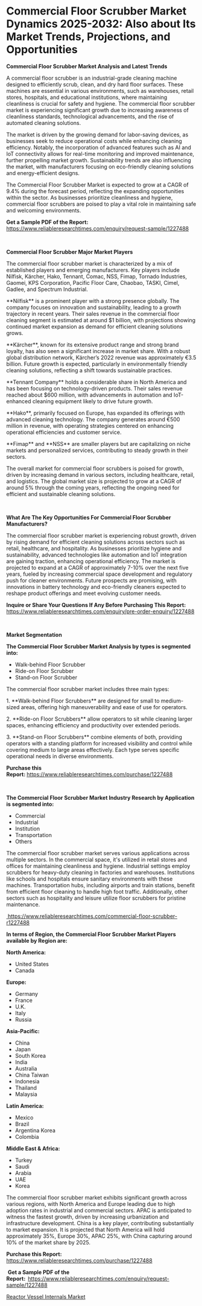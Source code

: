 <p><h1>Commercial Floor Scrubber Market Dynamics 2025-2032: Also about Its Market Trends, Projections, and Opportunities</h1></p><p><strong>Commercial Floor Scrubber Market Analysis and Latest Trends</strong></p>
<p><p>A commercial floor scrubber is an industrial-grade cleaning machine designed to efficiently scrub, clean, and dry hard floor surfaces. These machines are essential in various environments, such as warehouses, retail stores, hospitals, and educational institutions, where maintaining cleanliness is crucial for safety and hygiene. The commercial floor scrubber market is experiencing significant growth due to increasing awareness of cleanliness standards, technological advancements, and the rise of automated cleaning solutions.</p><p>The market is driven by the growing demand for labor-saving devices, as businesses seek to reduce operational costs while enhancing cleaning efficiency. Notably, the incorporation of advanced features such as AI and IoT connectivity allows for real-time monitoring and improved maintenance, further propelling market growth. Sustainability trends are also influencing the market, with manufacturers focusing on eco-friendly cleaning solutions and energy-efficient designs. </p><p>The Commercial Floor Scrubber Market is expected to grow at a CAGR of 9.4% during the forecast period, reflecting the expanding opportunities within the sector. As businesses prioritize cleanliness and hygiene, commercial floor scrubbers are poised to play a vital role in maintaining safe and welcoming environments.</p></p>
<p><strong>Get a Sample PDF of the Report:&nbsp;</strong> <a href="https://www.reliableresearchtimes.com/enquiry/request-sample/1227488?utm_campaign=2180&utm_medium=2&utm_source=Github&utm_content=ia&utm_term=11042025&utm_id=commercial-floor-scrubber">https://www.reliableresearchtimes.com/enquiry/request-sample/1227488</a></p>
<p>&nbsp;</p>
<p><strong>Commercial Floor Scrubber Major Market Players</strong></p>
<p><p>The commercial floor scrubber market is characterized by a mix of established players and emerging manufacturers. Key players include Nilfisk, Kärcher, Hako, Tennant, Comac, NSS, Fimap, Tornado Industries, Gaomei, KPS Corporation, Pacific Floor Care, Chaobao, TASKI, Cimel, Gadlee, and Spectrum Industrial.</p><p>**Nilfisk** is a prominent player with a strong presence globally. The company focuses on innovation and sustainability, leading to a growth trajectory in recent years. Their sales revenue in the commercial floor cleaning segment is estimated at around $1 billion, with projections showing continued market expansion as demand for efficient cleaning solutions grows.</p><p>**Kärcher**, known for its extensive product range and strong brand loyalty, has also seen a significant increase in market share. With a robust global distribution network, Kärcher’s 2022 revenue was approximately €3.5 billion. Future growth is expected, particularly in environmentally friendly cleaning solutions, reflecting a shift towards sustainable practices.</p><p>**Tennant Company** holds a considerable share in North America and has been focusing on technology-driven products. Their sales revenue reached about $600 million, with advancements in automation and IoT-enhanced cleaning equipment likely to drive future growth.</p><p>**Hako**, primarily focused on Europe, has expanded its offerings with advanced cleaning technology. The company generates around €500 million in revenue, with operating strategies centered on enhancing operational efficiencies and customer service.</p><p>**Fimap** and **NSS** are smaller players but are capitalizing on niche markets and personalized services, contributing to steady growth in their sectors.</p><p>The overall market for commercial floor scrubbers is poised for growth, driven by increasing demand in various sectors, including healthcare, retail, and logistics. The global market size is projected to grow at a CAGR of around 5% through the coming years, reflecting the ongoing need for efficient and sustainable cleaning solutions.</p></p>
<p>&nbsp;</p>
<p><strong>What Are The Key Opportunities For Commercial Floor Scrubber Manufacturers?</strong></p>
<p><p>The commercial floor scrubber market is experiencing robust growth, driven by rising demand for efficient cleaning solutions across sectors such as retail, healthcare, and hospitality. As businesses prioritize hygiene and sustainability, advanced technologies like automation and IoT integration are gaining traction, enhancing operational efficiency. The market is projected to expand at a CAGR of approximately 7-10% over the next five years, fueled by increasing commercial space development and regulatory push for cleaner environments. Future prospects are promising, with innovations in battery technology and eco-friendly cleaners expected to reshape product offerings and meet evolving customer needs.</p></p>
<p><strong>Inquire or Share Your Questions If Any Before Purchasing This Report:</strong> <a href="https://www.reliableresearchtimes.com/enquiry/pre-order-enquiry/1227488?utm_campaign=2180&utm_medium=2&utm_source=Github&utm_content=ia&utm_term=11042025&utm_id=commercial-floor-scrubber">https://www.reliableresearchtimes.com/enquiry/pre-order-enquiry/1227488</a></p>
<p>&nbsp;</p>
<p><strong>Market Segmentation</strong></p>
<p><strong>The Commercial Floor Scrubber Market Analysis by types is segmented into:</strong></p>
<p><ul><li>Walk-behind Floor Scrubber</li><li>Ride-on Floor Scrubber</li><li>Stand-on Floor Scrubber</li></ul></p>
<p><p>The commercial floor scrubber market includes three main types: </p><p>1. **Walk-behind Floor Scrubbers** are designed for small to medium-sized areas, offering high maneuverability and ease of use for operators. </p><p>2. **Ride-on Floor Scrubbers** allow operators to sit while cleaning larger spaces, enhancing efficiency and productivity over extended periods. </p><p>3. **Stand-on Floor Scrubbers** combine elements of both, providing operators with a standing platform for increased visibility and control while covering medium to large areas effectively. Each type serves specific operational needs in diverse environments.</p></p>
<p><strong>Purchase this Report:&nbsp;</strong><a href="https://www.reliableresearchtimes.com/purchase/1227488?utm_campaign=2180&utm_medium=2&utm_source=Github&utm_content=ia&utm_term=11042025&utm_id=commercial-floor-scrubber">https://www.reliableresearchtimes.com/purchase/1227488</a></p>
<p>&nbsp;</p>
<p><strong>The Commercial Floor Scrubber Market Industry Research by Application is segmented into:</strong></p>
<p><ul><li>Commercial</li><li>Industrial</li><li>Institution</li><li>Transportation</li><li>Others</li></ul></p>
<p><p>The commercial floor scrubber market serves various applications across multiple sectors. In the commercial space, it's utilized in retail stores and offices for maintaining cleanliness and hygiene. Industrial settings employ scrubbers for heavy-duty cleaning in factories and warehouses. Institutions like schools and hospitals ensure sanitary environments with these machines. Transportation hubs, including airports and train stations, benefit from efficient floor cleaning to handle high foot traffic. Additionally, other sectors such as hospitality and leisure utilize floor scrubbers for pristine maintenance.</p></p>
<p><a href="https://www.reliableresearchtimes.com/commercial-floor-scrubber-r1227488?utm_campaign=2180&utm_medium=2&utm_source=Github&utm_content=ia&utm_term=11042025&utm_id=commercial-floor-scrubber">&nbsp;https://www.reliableresearchtimes.com/commercial-floor-scrubber-r1227488</a></p>
<p><strong>In terms of Region, the Commercial Floor Scrubber Market Players available by Region are:</strong></p>
<p>
    <p> <strong> North America: </strong>
        <ul>
            <li>United States</li>
            <li>Canada</li>
        </ul>
        </p> 
    <p> <strong> Europe: </strong>
        <ul>
            <li>Germany</li>
            <li>France</li>
            <li>U.K.</li>
            <li>Italy</li>
            <li>Russia</li>
        </ul>
        </p> 
    <p> <strong> Asia-Pacific: </strong>
        <ul>
            <li>China</li>
            <li>Japan</li>
            <li>South Korea</li>
            <li>India</li>
            <li>Australia</li>
            <li>China Taiwan</li>
            <li>Indonesia</li>
            <li>Thailand</li>
            <li>Malaysia</li>
        </ul>
        </p> 
    <p> <strong> Latin America: </strong>
        <ul>
            <li>Mexico</li>
            <li>Brazil</li>
            <li>Argentina Korea</li>
            <li>Colombia</li>
        </ul>
        </p> 
    <p> <strong> Middle East & Africa: </strong>
        <ul>
            <li>Turkey</li>
            <li>Saudi</li>
            <li>Arabia</li>
            <li>UAE</li>
            <li>Korea</li>
        </ul>
    </p>
    </p>
<p><p>The commercial floor scrubber market exhibits significant growth across various regions, with North America and Europe leading due to high adoption rates in industrial and commercial sectors. APAC is anticipated to witness the fastest growth, driven by increasing urbanization and infrastructure development. China is a key player, contributing substantially to market expansion. It is projected that North America will hold approximately 35%, Europe 30%, APAC 25%, with China capturing around 10% of the market share by 2025.</p></p>
<p><strong>Purchase this Report: </strong><a href="https://www.reliableresearchtimes.com/purchase/1227488?utm_campaign=2180&utm_medium=2&utm_source=Github&utm_content=ia&utm_term=11042025&utm_id=commercial-floor-scrubber">https://www.reliableresearchtimes.com/purchase/1227488</a></p>
<p>&nbsp;<strong>Get a Sample PDF of the Report:&nbsp;&nbsp;</strong><a href="https://www.reliableresearchtimes.com/enquiry/request-sample/1227488?utm_campaign=2180&utm_medium=2&utm_source=Github&utm_content=ia&utm_term=11042025&utm_id=commercial-floor-scrubber">https://www.reliableresearchtimes.com/enquiry/request-sample/1227488</a></p>
<p><strong></strong></p>
<p><p><a href="https://github.com/lanuskarnajc/Market-Research-Report-List-1/blob/main/reactor-vessel-internals-market.md?utm_campaign=2180&utm_medium=2&utm_source=Github&utm_content=ia&utm_term=11042025&utm_id=commercial-floor-scrubber">Reactor Vessel Internals Market</a></p></p>
